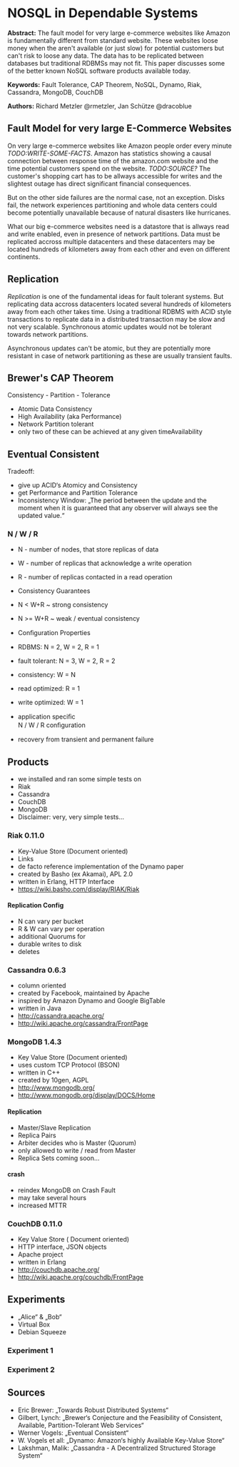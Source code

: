 # NOSQL in Dependable Systems

__Abstract:__
The fault model for very large e-commerce websites like Amazon is fundamentally different from standard website. These websites loose money when the aren't available (or just slow) for potential customers but can't risk to loose any data. The data has to be replicated between databases but traditional RDBMSs may not fit.
This paper discusses some of the better known NoSQL software products available today.


__Keywords:__
Fault Tolerance, CAP Theorem, NoSQL, Dynamo, Riak, Cassandra, MongoDB, CouchDB

__Authors:__ 
Richard Metzler @rmetzler, Jan Schütze @dracoblue




## Fault Model for very large E-Commerce Websites
On very large e-commerce websites like Amazon people order every minute _TODO:WRITE-SOME-FACTS_. Amazon has statistics showing a causal connection between response time of the amazon.com website and the time potential customers spend on the website. _TODO:SOURCE?_
The customer's shopping cart has to be allways accessible for writes and the slightest outage has direct significant financial consequences.

But on the other side failures are the normal case, not an exception. Disks fail, the network experiences partitioning and whole data centers could become potentially unavailable because of natural disasters like hurricanes. 

What our big e-commerce websites need is a datastore that is allways read and write enabled, even in presence of network partitions. Data must be replicated accross multiple datacenters and these datacenters may be located hundreds of kilometers away from each other and even on different continents.


## Replication

_Replication_ is one of the fundamental ideas for fault tolerant systems. But replicating data accross datacenters located several hundreds of kilometers away from each other takes time. Using a traditional RDBMS with ACID style transactions to replicate data in a distributed transaction may be slow and not very scalable. Synchronous atomic updates would not be tolerant towards network partitions.

Asynchronous updates can't be atomic, but they are potentially more resistant in case of network partitioning as these are usually transient faults. 

## Brewer's CAP Theorem

Consistency - Partition - Tolerance 


+  Atomic Data Consistency 
+  High Availability (aka Performance) 
+  Network Partition tolerant 
+ only two of these can be achieved at any given timeAvailability 


## Eventual Consistent

Tradeoff: 

+  give up ACID‘s Atomicy and Consistency 
+  get Performance and Partition Tolerance 
+  Inconsistency Window: „The period between the update and the moment when it is guaranteed that any observer will always see the updated value.“ 


### N / W / R

+  N - number of nodes, that store replicas of data 
+  W - number of replicas that acknowledge a write operation 
+  R - number of replicas contacted in a read operation 
+  Consistency Guarantees 
+  N < W+R ~ strong consistency 
+  N >= W+R ~ weak / eventual consistency 

+ Conﬁguration Properties 
+ RDBMS: N = 2, W = 2, R = 1 
+ fault tolerant: N = 3, W = 2, R = 2 
+ consistency:  W = N 
+ read optimized: R = 1 
+ write optimized: W = 1

+  application speciﬁc     
N / W / R conﬁguration 
+  recovery from transient 
and permanent failure

## Products

+ we installed and ran some simple tests on 
+ Riak 
+ Cassandra 
+ CouchDB 
+ MongoDB 
+ Disclaimer: very, very simple tests...

### Riak 0.11.0

+ Key-Value Store (Document oriented) 
+ Links 
+ de facto reference implementation of the 
Dynamo paper 
+ created by Basho (ex Akamai), APL 2.0 
+ written in Erlang, HTTP Interface 
+ https://wiki.basho.com/display/RIAK/Riak

#### Replication Config

+ N can vary per bucket 
+ R & W can vary per operation 
+ additional Quorums for 
+ durable writes to disk 
+ deletes


### Cassandra 0.6.3

+ column oriented 
+ created by Facebook, maintained by Apache 
+ inspired by Amazon Dynamo and Google BigTable 
+ written in Java 
+ http://cassandra.apache.org/ 
+ http://wiki.apache.org/cassandra/FrontPage

### MongoDB 1.4.3

+ Key Value Store (Document oriented) 
+ uses custom TCP Protocol (BSON) 
+ written in C++ 
+ created by 10gen, AGPL 
+ http://www.mongodb.org/ 
+ http://www.mongodb.org/display/DOCS/Home 

#### Replication
+ Master/Slave Replication 
+ Replica Pairs 
+ Arbiter decides who is Master (Quorum) 
+ only allowed to write / read from Master 
+ Replica Sets coming soon...

#### crash
+ reindex MongoDB on Crash Fault 
+ may take several hours 
+ increased MTTR

### CouchDB 0.11.0

+ Key Value Store ( Document oriented) 
+ HTTP interface, JSON objects 
+ Apache project 
+ written in Erlang 
+ http://couchdb.apache.org/ 
+ http://wiki.apache.org/couchdb/FrontPage 

## Experiments
+  „Alice“ & „Bob“ 
+  Virtual Box 
+  Debian Squeeze 

### Experiment 1

### Experiment 2

## Sources
+ Eric Brewer: „Towards Robust Distributed Systems“ 
+ Gilbert, Lynch: „Brewer‘s Conjecture and the Feasibility of Consistent, Available, Partition-Tolerant Web Services“
+ Werner Vogels: „Eventual Consistent“ 
+ W.  Vogels et all: „Dynamo:  Amazon‘s highly Available Key-Value Store“ 
+ Lakshman, Malik: „Cassandra - A Decentralized Structured Storage System“ 
